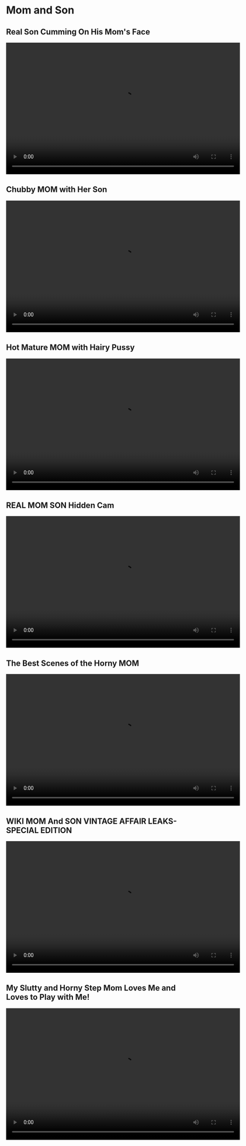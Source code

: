 <!DOCTYPE html>
<html>
<head>
  <title>Mom and Son</title>
</head>
<body>
  <h1>Mom and Son</h1>

  <h2>Real Son Cumming On His Mom's Face</h2>
  <video width="640" height="360" controls>
    <source src="https://dood.li/e/sm9tgsaejts3" type="video/mp4">
    Your browser does not support the video tag.
  </video>

  <h2> Chubby MOM with Her Son</h2>
  <video width="640" height="360" controls>
    <source src="https://dood.li/d/a4dxvnf2ylmf" type="video/mp4">
    Your browser does not support the video tag.
  </video>
<h2> Hot Mature MOM with Hairy Pussy</h2>
 <video width="640" height="360" controls>
    <source src="https://dood.li/d/m7goeh41t0w4" type="video/mp4">
    Your browser does not support the video tag.
  </video>
<h2> REAL MOM SON Hidden Cam</h2>
 <video width="640" height="360" controls>
    <source src="https://dood.li/d/cdghf0i2gozr" type="video/mp4">
    Your browser does not support the video tag.
  </video>
<h2> The Best Scenes of the Horny MOM</h2>
<video width="640" height="360" controls>
    <source src="https://dood.li/d/jxf56px28dpz" type="video/mp4">
    Your browser does not support the video tag.
  </video>
<h2> WIKI MOM And SON VINTAGE AFFAIR LEAKS- SPECIAL EDITION</h2>
<video width="640" height="360" controls>
    <source src="https://dood.li/d/5hgzaatp301m" type="video/mp4">
    Your browser does not support the video tag.
  </video>
<h2> My Slutty and Horny Step Mom Loves Me and Loves to Play with Me!</h2>
<video width="640" height="360" controls>
    <source src="https://dood.li/d/kfqzsoulrnnk" type="video/mp4">
    Your browser does not support the video tag.
  </video>
</body>
</html>
